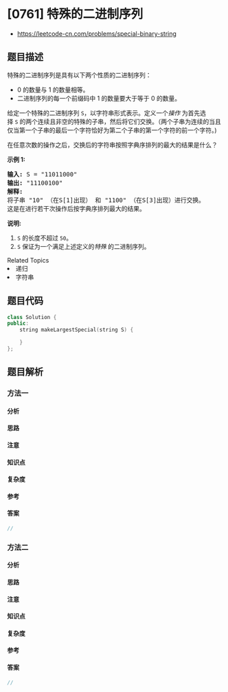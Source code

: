 

# [0761] 特殊的二进制序列
* https://leetcode-cn.com/problems/special-binary-string


## 题目描述

<p>特殊的二进制序列是具有以下两个性质的二进制序列：</p>

<ul>
	<li>0 的数量与 1 的数量相等。</li>
	<li>二进制序列的每一个前缀码中 1 的数量要大于等于 0 的数量。</li>
</ul>

<p>给定一个特殊的二进制序列&nbsp;<code>S</code>，以字符串形式表示。定义一个<em>操作 </em>为首先选择&nbsp;<code>S</code>&nbsp;的两个连续且非空的特殊的子串，然后将它们交换。（两个子串为连续的当且仅当第一个子串的最后一个字符恰好为第二个子串的第一个字符的前一个字符。)</p>

<p>在任意次数的操作之后，交换后的字符串按照字典序排列的最大的结果是什么？</p>

<p><strong>示例 1:</strong></p>

<pre>
<strong>输入:</strong> S = &quot;11011000&quot;
<strong>输出:</strong> &quot;11100100&quot;
<strong>解释:</strong>
将子串 &quot;10&quot; （在S[1]出现） 和 &quot;1100&quot; （在S[3]出现）进行交换。
这是在进行若干次操作后按字典序排列最大的结果。
</pre>

<p><strong>说明:</strong></p>

<ol>
	<li><code>S</code>&nbsp;的长度不超过&nbsp;<code>50</code>。</li>
	<li><code>S</code>&nbsp;保证为一个满足上述定义的<em>特殊 </em>的二进制序列。</li>
</ol>
<div><div>Related Topics</div><div><li>递归</li><li>字符串</li></div></div>


## 题目代码

```cpp
class Solution {
public:
    string makeLargestSpecial(string S) {

    }
};
```


## 题目解析


### 方法一

#### 分析

#### 思路

#### 注意

#### 知识点

#### 复杂度

#### 参考

#### 答案

```cpp
//
```


### 方法二

#### 分析

#### 思路

#### 注意

#### 知识点

#### 复杂度

#### 参考

#### 答案

```cpp
//
```


